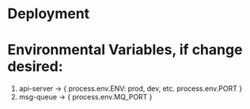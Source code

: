 # Deployment
# Environmental Variables, if change desired:
1) api-server -> {
    process.env.ENV: prod, dev, etc.
    process.env.PORT
  }
2) msg-queue -> {
    process.env.MQ_PORT
  }